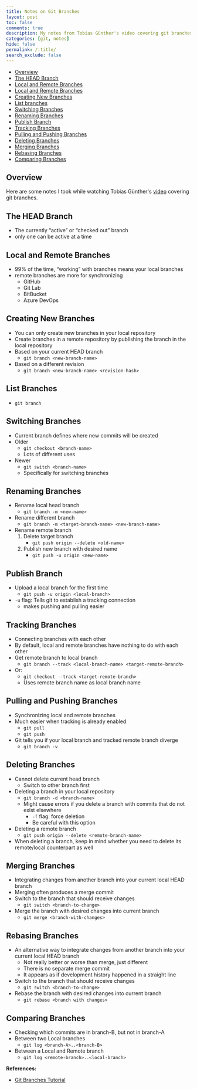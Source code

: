 ```yaml
---
title: Notes on Git Branches
layout: post
toc: false
comments: true
description: My notes from Tobias Günther's video covering git branches.
categories: [git, notes]
hide: false
permalink: /:title/
search_exclude: false
---
```


* [Overview](#overview)
* [The HEAD Branch](#the-head-branch)
* [Local and Remote Branches](#local-and-remote-branches)
* [Local and Remote Branches](#local-and-remote-branches)
* [Creating New Branches](#creating-new-branches)
* [List branches](#list-branches)
* [Switching Branches](#switching-branches)
* [Renaming Branches](#renaming-branches)
* [Publish Branch](#publish-branch)
* [Tracking Branches](#tracking-branches)
* [Pulling and Pushing Branches](#pulling-and-pushing-branches)
* [Deleting Branches](#deleting-branches)
* [Merging Branches](#merging-branches)
* [Rebasing Branches](#rebasing-branches)
* [Comparing Branches](#comparing-branches)



## Overview

Here are some notes I took while watching Tobias Günther's [video](https://www.youtube.com/watch?v=e2IbNHi4uCI) covering git branches.



## The HEAD Branch

- The currently “active” or “checked out” branch
- only one can be active at a time

## Local and Remote Branches

- 99% of the time, “working” with branches means your local branches
- remote branches are more for synchronizing
    - GitHub
    - Git Lab
    - BitBucket
    - Azure DevOps

## Creating New Branches

- You can only create new branches in your local repository
- Create branches in a remote repository by publishing the branch in the local repository
- Based on your current HEAD branch
    - `git branch <new-branch-name>`
- Based on a different revision
    - `git branch <new-branch-name> <revision-hash>`

## List Branches

- `git branch`

## Switching Branches

- Current branch defines where new commits will be created
- Older
    - `git checkout <branch-name>`
    - Lots of different uses
- Newer
    - `git switch <branch-name>`
    - Specifically for switching branches

## Renaming Branches

- Rename local head branch
    - `git branch -m <new-name>`
- Rename different branch
    - `git branch -m <target-branch-name> <new-branch-name>`
- Rename remote branch
    1. Delete target branch
        - `git push origin --delete <old-name>`
    2. Publish new branch with desired name
        - `git push -u origin <new-name>`

## Publish Branch

- Upload a local branch for the first time
    - `git push -u origin <local-branch>`
- `-u` flag: Tells git to establish a tracking connection
    - makes pushing and pulling easier

## Tracking Branches

- Connecting branches with each other
- By default, local and remote branches have nothing to do with each other
- Get remote branch to local branch
    - `git branch --track <local-branch-name> <target-remote-branch>`
- Or:
    - `git checkout --track <target-remote-branch>`
    - Uses remote branch name as local branch name

## Pulling and Pushing Branches

- Synchronizing local and remote branches
- Much easier when tracking is already enabled
    - `git pull`
    - `git push`
- Git tells you if your local branch and tracked remote branch diverge
    - `git branch -v`

## Deleting Branches

- Cannot delete current head branch
    - Switch to other branch first
- Deleting a branch in your local repository
    - `git branch -d <branch-name>`
    - Might cause errors if you delete a branch with commits that do not exist elsewhere
        - `-f` flag: force deletion
        - Be careful with this option
- Deleting a remote branch
    - `git push origin --delete <remote-branch-name>`
- When deleting a branch, keep in mind whether you need to delete its remote/local counterpart as well

## Merging Branches

- Integrating changes from another branch into your current local HEAD branch
- Merging often produces a merge commit
- Switch to the branch that should receive changes
    - `git switch <branch-to-change>`
- Merge the branch with desired changes into current branch
    - `git merge <branch-with-changes>`

## Rebasing Branches

- An alternative way to integrate changes from another branch into your current local HEAD branch
    - Not really better or worse than merge, just different
    - There is no separate merge commit
    - It appears as if development history happened in a straight line
- Switch to the branch that should receive changes
    - `git switch <branch-to-change>`
- Rebase the branch with desired changes into current branch
    - `git rebase <branch with changes>`

## Comparing Branches

- Checking which commits are in branch-B, but not in branch-A
- Between two Local branches
    - `git log <branch-A>..<branch-B>`
- Between a Local and Remote branch
    - `git log <remote-branch>..<local-branch>`




**References:**

* [Git Branches Tutorial](https://www.youtube.com/watch?v=e2IbNHi4uCI)

